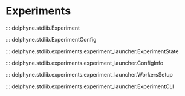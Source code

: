 # Experiments

::: delphyne.stdlib.Experiment

::: delphyne.stdlib.ExperimentConfig

::: delphyne.stdlib.experiments.experiment_launcher.ExperimentState

::: delphyne.stdlib.experiments.experiment_launcher.ConfigInfo

::: delphyne.stdlib.experiments.experiment_launcher.WorkersSetup

::: delphyne.stdlib.experiments.experiment_launcher.ExperimentCLI

